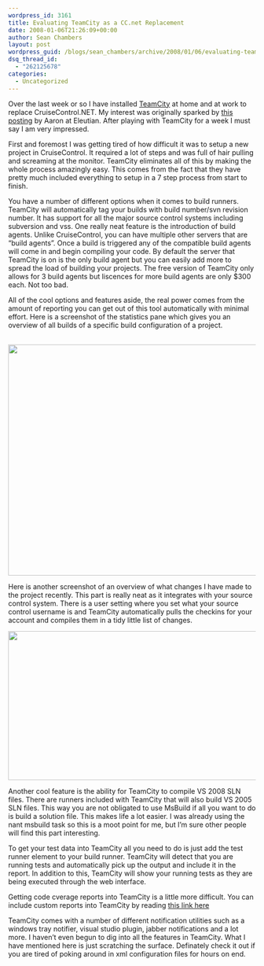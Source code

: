 ```yaml
---
wordpress_id: 3161
title: Evaluating TeamCity as a CC.net Replacement
date: 2008-01-06T21:26:09+00:00
author: Sean Chambers
layout: post
wordpress_guid: /blogs/sean_chambers/archive/2008/01/06/evaluating-teamcity-as-a-cc-net-replacement.aspx
dsq_thread_id:
  - "262125678"
categories:
  - Uncategorized
---
```

Over the last week or so I have installed <a href="http://www.jetbrains.com/teamcity/index.html" target="_blank">TeamCity</a> at home and at work to replace CruiseControl.NET. My interest was originally sparked by <a href="http://blog.eleutian.com/2007/12/22/CruiseControlNETIsDeadLongLiveTeamCity.aspx" target="_blank">this posting</a> by Aaron at Eleutian. After playing with TeamCity for a week I must say I am very impressed.

First and foremost I was getting tired of how difficult it was to setup a new project in CruiseControl. It required a lot of steps and was full of hair pulling and screaming at the monitor. TeamCity eliminates all of this by making the whole process amazingly easy. This comes from the fact that they have pretty much included everything to setup in a 7 step process from start to finish.

You have a number of different options when it comes to build runners. TeamCity will automatically tag your builds with build number/svn revision number. It has support for all the major source control systems including subversion and vss. One really neat feature is the introduction of build agents. Unlike CruiseControl, you can have multiple other servers that are &#8220;build agents&#8221;. Once a build is triggered any of the compatible build agents will come in and begin compiling your code. By default the server that TeamCity is on is the only build agent but you can easily add more to spread the load of building your projects. The free version of TeamCity only allows for 3 build agents but liscences for more build agents are only $300 each. Not too bad.

All of the cool options and features aside, the real power comes from the amount of reporting you can get out of this tool automatically with minimal effort. Here is a screenshot of the statistics pane which gives you an overview of all builds of a specific build configuration of a project.

&nbsp;<img height="470" src="http://i184.photobucket.com/albums/x270/dkode8880/tc1.jpg" width="645" />

Here is another screenshot of an overview of what changes I have made to the project recently. This part is really neat as it integrates with your source control system. There is a user setting where you set what your source control username is and TeamCity automatically pulls the checkins for your account and compiles them in a tidy little list of changes.

 <img height="303" src="http://i184.photobucket.com/albums/x270/dkode8880/tc2.jpg" width="657" />

Another cool feature is the ability for TeamCity to compile VS 2008 SLN files. There are runners included with TeamCity that will also build VS 2005 SLN files. This way you are not obligated to use MsBuild if all you want to do is build&nbsp;a solution file. This makes life a lot easier. I was already using the nant msbuild task so this is a moot point for me, but I&#8217;m sure other people will find this part interesting.

To get your test data into TeamCity all you need to do is just add the test runner element to your build runner. TeamCity will detect that you are running tests and automatically pick up the output and include it in the report. In addition to this, TeamCity will show your running tests as they are being executed through the web interface.

Getting code cverage reports into TeamCity is a little more difficult. You can include custom reports into TeamCity by reading <a href="http://i184.photobucket.com/albums/x270/dkode8880/tc2.jpg" target="_blank">this link here</a>

TeamCity comes with a number of different notification utilities such as a windows tray notifier, visual studio plugin, jabber notifications and a lot more. I haven&#8217;t even begun to dig into all the features in TeamCity. What I have mentioned here is just scratching the surface. Definately check it out if you are tired of poking around in xml configuration files for hours on end.